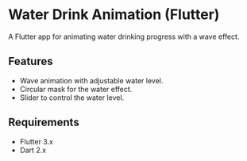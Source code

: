 # Water Drink Animation (Flutter)

A Flutter app for animating water drinking progress with a wave effect.

## Features
- Wave animation with adjustable water level.
- Circular mask for the water effect.
- Slider to control the water level.

## Requirements
- Flutter 3.x
- Dart 2.x
